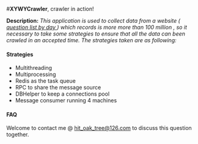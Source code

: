 #**XYWYCrawler**, crawler in action! 


**Description:** *This application is used to collect data from a website ([ question list by day ](http://club.xywy.com/keshi/1.html)) which records is more more than 100 million , so it necessary to take some strategies to ensure that all the data can been crawled in an accepted time. The strategies taken are as following:*

#### Strategies
* Multithreading
* Multiprocessing
* Redis as the task queue
* RPC to share the message source
* DBHelper to keep a connections pool
* Message consumer running 4 machines

#### FAQ
Welcome to contact me @ [hit_oak_tree@126.com](mailto:hit_oak_tree@126.com) to discuss this question together.
